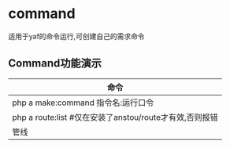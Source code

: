# command
适用于yaf的命令运行,可创建自己的需求命令<br/>

## Command功能演示
| 命令        |
| ---        |
| php a make:command  指令名:运行口令      |
| php a route:list #仅在安装了anstou/route才有效,否则报错        |
| 管线        |
